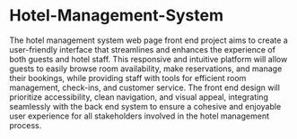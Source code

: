# Hotel-Management-System
The hotel management system web page front end project aims to create a user-friendly interface that streamlines and enhances the experience of both guests and hotel staff. This responsive and intuitive platform will allow guests to easily browse room availability, make reservations, and manage their bookings, while providing staff with tools for efficient room management, check-ins, and customer service. The front end design will prioritize accessibility, clean navigation, and visual appeal, integrating seamlessly with the back end system to ensure a cohesive and enjoyable user experience for all stakeholders involved in the hotel management process.
